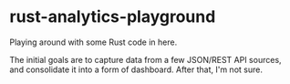 # rust-analytics-playground
Playing around with some Rust code in here.

The initial goals are to capture data from a few JSON/REST API sources, and consolidate it into a form of dashboard. After that, I'm not sure.
